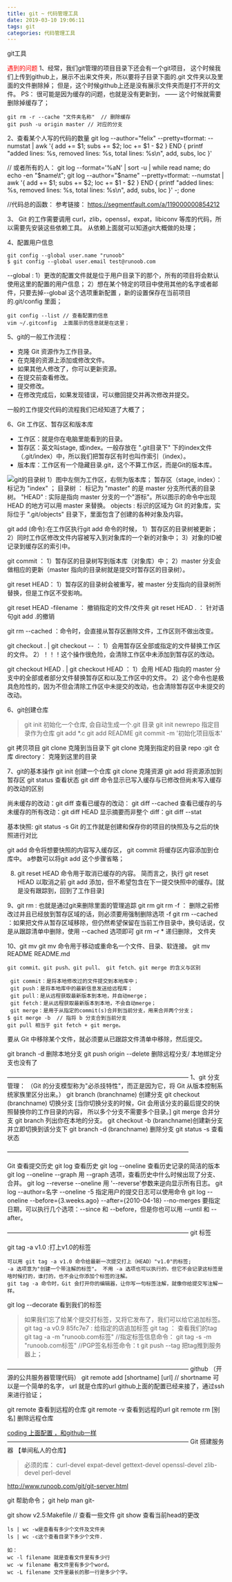 ```yaml
---
title: git ~ 代码管理工具
date: 2019-03-10 19:06:11
tags: git
categories: 代码管理工具
---
```


git工具

<font color=red>遇到的问题 </font>
1、经常，我们git管理的项目目录下还会有一个git项目， 这个时候我们上传到github上，展示不出来文件夹，所以要将子目录下面的.git 文件夹以及里面的文件删除掉； 但是，这个时候github上还是没有展示文件夹而是打不开的文件。
PS： 很可能是因为缓存的问题，也就是没有更新到，
—— 这个时候就需要删除掉缓存了；
```
git rm -r --cache "文件夹名称"  // 删除缓存
git push -u origin master // 对应的分支
```

2、查看某个人写的代码的数量
git log --author="felix" --pretty=tformat: --numstat | awk '{ add += $1; subs += $2; loc += $1 - $2 } END { printf "added lines: %s, removed lines: %s, total lines: %s\n", add, subs, loc }'

// 或者所有的人：
 git log --format='%aN' | sort -u | while read name; do echo -en "$name\t"; git log --author="$name" --pretty=tformat: --numstat | awk '{ add += $1; subs += $2; loc += $1 - $2 } END { printf "added lines: %s, removed lines: %s, total lines: %s\n", add, subs, loc }' -; done 

 //代码总的函数：
参考链接： https://segmentfault.com/a/119000000854212

3、
Git 的工作需要调用 curl，zlib，openssl，expat，libiconv 等库的代码，所以需要先安装这些依赖工具。
从依赖上面就可以知道git大概做的处理；

4、配置用户信息
```
git config --global user.name "runoob"
$ git config --global user.email test@runoob.com
```
--global : 
1）更改的配置文件就是位于用户目录下的那个，所有的项目将会默认使用这里的配置的用户信息；
2）想在某个特定的项目中使用其他的名字或者邮件，只要去掉--global 这个选项重新配置 ，新的设置保存在当前项目的.git/config 里面；


```
git config --list // 查看配置的信息
vim ~/.gitconfig  上面展示的信息就是在这里；
```

5、git的一般工作流程：
* 克隆 Git 资源作为工作目录。
* 在克隆的资源上添加或修改文件。
* 如果其他人修改了，你可以更新资源。
* 在提交前查看修改。
* 提交修改。
* 在修改完成后，如果发现错误，可以撤回提交并再次修改并提交。

一般的工作提交代码的流程我们已经知道了大概了；

6、Git 工作区、暂存区和版本库
* 工作区：就是你在电脑里能看到的目录。
* 暂存区：英文叫stage, 或index。一般存放在 ".git目录下" 下的index文件（.git/index）中，所以我们把暂存区有时也叫作索引（index）。
* 版本库：工作区有一个隐藏目录.git，这个不算工作区，而是Git的版本库。

![git的目录树](../../../../asset/Snip20190318_1.png)
1）图中左侧为工作区，右侧为版本库；
暂存区（stage, index）：标记为 "index" ；
目录树 ： 标记为 "master" 的是 master 分支所代表的目录树。
"HEAD" : 实际是指向 master 分支的一个"游标"。所以图示的命令中出现 HEAD 的地方可以用 master 来替换。
objects : 标识的区域为 Git 的对象库，实际位于 ".git/objects" 目录下，里面包含了创建的各种对象及内容。

git add (命令):在工作区执行git add  命令的时候， 
1）暂存区的目录树被更新；
2）同时工作区修改文件内容被写入到对象库的一个新的对象中；
3）对象的ID被记录到缓存区的索引中。

git commit ：
1）暂存区的目录树写到版本库（对象库）中；
2）master 分支会做相应的更新（master 指向的目录树就是提交时暂存区的目录树）。

git reset HEAD：
1）暂存区的目录树会被重写，被 master 分支指向的目录树所替换，但是工作区不受影响。

git reset HEAD -filename ： 撤销指定的文件/文件夹
git reset HEAD .  ： 针对语句git add .的撤销

git rm --cached <file> ：命令时，会直接从暂存区删除文件，工作区则不做出改变。

git checkout . | git checkout -- <file>：
1）会用暂存区全部或指定的文件替换工作区的文件。
2）！！！这个操作很危险，会清除工作区中未添加到暂存区的改动。

git checkout HEAD . | git checkout HEAD <file>：
1）会用 HEAD 指向的 master 分支中的全部或者部分文件替换暂存区和以及工作区中的文件。
2）这个命令也是极具危险性的，因为不但会清除工作区中未提交的改动，也会清除暂存区中未提交的改动。

6、git创建仓库
>git init 初始化一个仓库, 会自动生成一个.git 目录
git init newrepo 指定目录作为仓库
git add *.c
git add README
git commit -m '初始化项目版本'

git 拷贝项目
git clone <repo>  克隆到当目录下
git clone <repo> <directory>  克隆到指定的目录 repo :git 仓库 directory： 克隆到这里的目录

7、git的基本操作
git init  创建一个仓库
git clone 克隆资源
git add 将资源添加到暂存区
git status 查看状态
git diff 命令显示已写入缓存与已修改但尚未写入缓存的改动的区别

尚未缓存的改动：git diff
查看已缓存的改动： git diff --cached
查看已缓存的与未缓存的所有改动：git diff HEAD
显示摘要而非整个 diff：git diff --stat

基本快照: git status -s 
Git 的工作就是创建和保存你的项目的快照及与之后的快照进行对比

git add 命令将想要快照的内容写入缓存区， 
git commit 将缓存区内容添加到仓库中。 a参数可以将git add 这个步骤省略；

8. git reset HEAD 命令用于取消已缓存的内容。
简而言之，执行 git reset HEAD 以取消之前 git add 添加，但不希望包含在下一提交快照中的缓存。[就是没有跟踪到，回到了工作目录]

9、git rm : 也就是通过git来删除里面的管理追踪
git rm <file>
git rm -f <file>  ： 删除之前修改过并且已经放到暂存区域的话，则必须要用强制删除选项 -f
git rm --cached <file>  ：如果把文件从暂存区域移除，但仍然希望保留在当前工作目录中，换句话说，仅是从跟踪清单中删除，使用 --cached 选项即可
git rm –r * 递归删除， 文件夹

10、git mv
git mv 命令用于移动或重命名一个文件、目录、软连接。
git mv README  README.md

```
git commit、git push、git pull、 git fetch、git merge 的含义与区别

 git commit：是将本地修改过的文件提交到本地库中；
 git push：是将本地库中的最新信息发送给远程库；
 git pull：是从远程获取最新版本到本地，并自动merge；
 git fetch：是从远程获取最新版本到本地，不会自动merge；
 git merge：是用于从指定的commit(s)合并到当前分支，用来合并两个分支；
$ git merge -b  // 指将 b 分支合到当前分支
git pull 相当于 git fetch + git merge。
```

要从 Git 中移除某个文件，就必须要从已跟踪文件清单中移除，然后提交。


git branch -d <BranchName> 删除本地分支
git push origin --delete <BranchName> 删除远程分支/ 本地绑定分支也没有了


——————————————————————————————
1、git 分支管理：
（Git 的分支模型称为"必杀技特性"，而正是因为它，将 Git 从版本控制系统家族里区分出来。）
git branch (branchname) 创建分支
git checkout (branchname) 切换分支
[当你切换分支的时候，Git 会用该分支的最后提交的快照替换你的工作目录的内容， 所以多个分支不需要多个目录。]
git merge 合并分支
git branch 列出你在本地的分支。
git checkout -b (branchname)创建新分支并立即切换到该分支下
git branch -d (branchname) 删除分支
git status -s 查看状态

——————————————————————————————

Git 查看提交历史
git log 查看历史
git log --oneline  查看历史记录的简洁的版本
git log --oneline --graph 用 --graph 选项，查看历史中什么时候出现了分支、合并。
git log --reverse --oneline  用 '--reverse'参数来逆向显示所有日志。
 git log --author=名字 --oneline -5  指定用户的提交日志可以使用命令
 git log --oneline --before={3.weeks.ago} --after={2010-04-18} --no-merges 要指定日期，可以执行几个选项：--since 和 --before，但是你也可以用 --until 和 --after。

——————————————————————————————
git 标签

git tag -a v1.0  :打上v1.0的标签
```
可以用 git tag -a v1.0 命令给最新一次提交打上（HEAD）"v1.0"的标签;
-a 选项意为"创建一个带注解的标签"。 不用 -a 选项也可以执行的，但它不会记录这标签是啥时候打的，谁打的，也不会让你添加个标签的注解。 
git tag -a 命令时，Git 会打开你的编辑器，让你写一句标签注解，就像你给提交写注解一样。
```
git log --decorate  看到我们的标签

>如果我们忘了给某个提交打标签，又将它发布了，我们可以给它追加标签。
git tag -a v0.9 85fc7e7 : 给指定的店追加标签
git tag ： 查看我们的tag
git tag -a <tagname> -m "runoob.com标签"  //指定标签信息命令：
git tag -s <tagname> -m "runoob.com标签"  //PGP签名标签命令：t
git push --tag 把tag推到服务器上；

——————————————————————————————
github （开源的公共服务器管理代码）
git remote add [shortname] [url]  // shortname 可以是一个简单的名字， url 就是仓库的url
github上面的配置已经来接了，通过ssh来进行验证；

git remote 查看到远程的仓库
git remote -v  查看到远程的url
git remote rm [别名]  删除远程仓库

[coding 上面配置 ，和github一样](http://www.runoob.com/git/git-remote-repo.html)
——————————————————————————————
Git 搭建服务器 【单间私人的仓库】
> 必须的库： curl-devel expat-devel gettext-devel openssl-devel zlib-devel perl-devel 


http://www.runoob.com/git/git-server.html

git 帮助命令；
git help <command name>
man git-<command name>

git show v2.5:Makefile  // 查看一些文件
git show 查看当前head的更改

```
ls | wc -w是查看有多少个文件及文件夹
ls | wc -c这个查看目录下多少个文件.

如：
wc -l filename 就是查看文件里有多少行
wc -w filename 看文件里有多少个word。
wc -L filename 文件里最长的那一行是多少个字。
```





